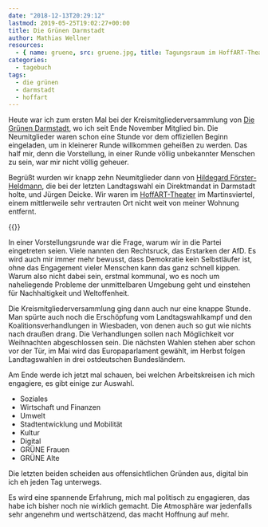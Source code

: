 ```yaml
---
date: "2018-12-13T20:29:12"
lastmod: 2019-05-25T19:02:27+00:00
title: Die Grünen Darmstadt
author: Mathias Wellner
resources:
  - { name: gruene, src: gruene.jpg, title: Tagungsraum im HoffART-Theater }
categories:
  - tagebuch
tags:
  - die grünen
  - darmstadt
  - hoffart
---
```

Heute war ich zum ersten Mal bei der Kreismitgliederversammlung von [Die Grünen Darmstadt](https://www.gruene-darmstadt.de/kreisverband/), wo ich seit Ende November Mitglied bin. Die Neumitglieder waren schon eine Stunde vor dem offiziellen Beginn eingeladen, um in kleinerer Runde willkommen geheißen zu werden. Das half mir, denn die Vorstellung, in einer Runde völlig unbekannter Menschen zu sein, war mir nicht völlig geheuer. 
<!--more-->

Begrüßt wurden wir knapp zehn Neumitglieder dann von [Hildegard Förster-Heldmann](https://www.foerster-heldmann.de/), die bei der letzten Landtagswahl ein Direktmandat in Darmstadt holte, und Jürgen Deicke. Wir waren im [HoffART-Theater](http://www.hoffart-theater.de/) im Martinsviertel, einem mittlerweile sehr vertrauten Ort nicht weit von meiner Wohnung entfernt. 

{{<responsive-image name="gruene">}}

In einer Vorstellungsrunde war die Frage, warum wir in die Partei eingetreten seien. Viele nannten den Rechtsruck, das Erstarken der AfD. Es wird auch mir immer mehr bewusst, dass Demokratie kein Selbstläufer ist, ohne das Engagement vieler Menschen kann das ganz schnell kippen. Warum also nicht dabei sein, erstmal kommunal, wo es noch um naheliegende Probleme der unmittelbaren Umgebung geht und einstehen für Nachhaltigkeit und Weltoffenheit. 

Die Kreismitgliederversammlung ging dann auch nur eine knappe Stunde. Man spürte auch noch die Erschöpfung vom Landtagswahlkampf und den Koalitionsverhandlungen in Wiesbaden, von denen auch so gut wie nichts nach draußen drang. Die Verhandlungen sollen nach Möglichkeit vor Weihnachten abgeschlossen sein. Die nächsten Wahlen stehen aber schon vor der Tür, im Mai wird das Europaparlament gewählt, im Herbst folgen Landtagswahlen in drei ostdeutschen Bundesländern. 

Am Ende werde ich jetzt mal schauen, bei welchen Arbeitskreisen ich mich engagiere, es gibt einige zur Auswahl.

- Soziales
- Wirtschaft und Finanzen
- Umwelt
- Stadtentwicklung und Mobilität
- Kultur
- Digital
- GRÜNE Frauen
- GRÜNE Alte

Die letzten beiden scheiden aus offensichtlichen Gründen aus, digital bin ich eh jeden Tag unterwegs. 

Es wird eine spannende Erfahrung, mich mal politisch zu engagieren, das habe ich bisher noch nie wirklich gemacht. Die Atmosphäre war jedenfalls sehr angenehm und wertschätzend, das macht Hoffnung auf mehr. 
